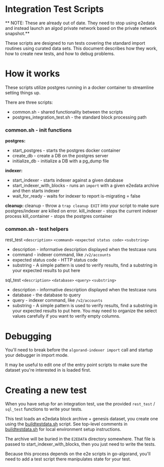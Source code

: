 # Integration Test Scripts

** NOTE: These are already out of date. They need to stop using e2edata and instead launch an algod private network based on the private network snapshot.**

These scripts are designed to run tests covering the standard import routines using curated data sets. This document describes how they work, how to create new tests, and how to debug problems.

# How it works

These scripts utilize postgres running in a docker container to streamline setting things up.

There are three scripts:
* common.sh - shared functionality between the scripts
* postgres_integration_test.sh - the standard block processing path

### common.sh - init functions

**postgres:**

* start_postgres - starts the postgres docker container
* create_db - create a DB on the postgres server
* initialize_db - initialize a DB with a pg_dump file

**indexer:**

* start_indexer - starts indexer against a given database
* start_indexer_with_blocks - runs an `import` with a given e2edata archive and then starts indexer
* wait_for_ready - waits for indexer to report is-migrating = false

**cleanup:**
cleanup - throw a `trap cleanup EXIT` into your script to make sure postgres/indexer are killed on error.
kill_indexer - stops the current indexer process
kill_container - stops the postgres container

### common.sh - test helpers

rest_test `<description>` `<command>` `<expected status code>` `<substring>`

* description - informative description displayed when the testcase runs
* command - indexer command, like `/v2/accounts`
* expected status code - HTTP status code
* substring - A simple pattern is used to verify results, find a substring in your expected results to put here

sql_test `<description>` `<database>` `<query>` `<substring>`

* description - informative description displayed when the testcase runs
* database - the database to query
* query - indexer command, like `/v2/accounts`
* substring - A simple pattern is used to verify results, find a substring in your expected results to put here. You may need to organize the select values carefully if you want to verify empty columns.

# Debugging

You'll need to break before the `algorand-indexer import` call and startup your debugger in import mode.

It may be useful to edit one of the entry point scripts to make sure the dataset you're interested in is loaded first.


# Creating a new test

When you have setup for an integration test, use the provided `rest_test` / `sql_test` functions to write your tests.

This test loads an e2edata block archive + genesis dataset, you create one using the [buildtestdata.sh](../misc/buildtestdata.sh) script. See top-level comments in [buildtestdata.sh](../misc/buildtestdata.sh) for local environment setup instructions.

The archive will be buried in the `E2EDATA` directory somewhere. That file is passed to start_indexer_with_blocks, then you just need to write the tests.

Because this process depends on the e2e scripts in go-algorand, you'll need to add a test script there manipulates state for your test.
